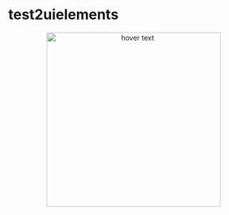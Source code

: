 # test2uielements
<p align="center">
  <img src="LoginPage.png" width="350" title="hover text">
</p>

